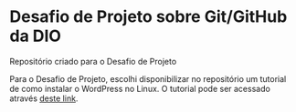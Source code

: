 # Desafio de Projeto sobre Git/GitHub da DIO
Repositório criado para o Desafio de Projeto



Para o Desafio de Projeto, escolhi disponibilizar no repositório um tutorial de como instalar o WordPress no Linux.
O tutorial pode ser acessado através [deste link](/tree/main/wordpress).